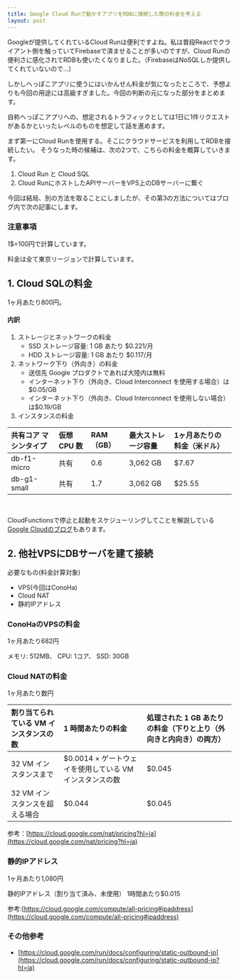 ```yaml
---
title: Google Cloud Runで動かすアプリをRDBに接続した際の料金を考える
layout: post
---
```


Googleが提供してくれているCloud Runは便利ですよね。私は普段Reactでクライアント側を触っていてFirebaseで済ませることが多いのですが、Cloud Runの便利さに感化されてRDBも使いたくなりました。（FirebaseはNoSQLしか提供してくれていないので...）

しかしへっぽこアプリに使うにはいかんせん料金が気になったところで、予想よりも今回の用途には高級すぎました。今回の判断の元になった部分をまとめます。

自称へっぽこアプリへの、想定されるトラフィックとしては1日に1件リクエストがあるかといったレベルのものを想定して話を進めます。

まず第一にCloud Runを使用する。そこにクラウドサービスを利用してRDBを接続したい。
そうなった時の候補は、次の2つで、こちらの料金を概算していきます。
1. Cloud Run と Cloud SQL
2. Cloud RunにホストしたAPIサーバーをVPS上のDBサーバーに繋ぐ

今回は結局、別の方法を取ることにしましたが、その第3の方法についてはブログ内で次の記事にします。



### 注意事項
1$=100円で計算しています。

料金は全て東京リージョンで計算しています。


## **1. Cloud SQLの料金**
1ヶ月あたり800円。

#### 内訳
1. ストレージとネットワークの料金
   * SSD ストレージ容量: 1 GB あたり $0.221/月
   * HDD ストレージ容量: 1 GB あたり $0.117/月
2. ネットワーク下り（外向き）の料金
   * 送信先 Google プロダクトであれば大陸内は無料
   * インターネット下り（外向き、Cloud Interconnect を使用する場合）は$0.05/GB
   * インターネット下り（外向き、Cloud Interconnect を使用しない場合）は$0.19/GB
3. インスタンスの料金

| 共有コア マシンタイプ | 仮想 CPU 数 |RAM（GB） |最大ストレージ容量|1ヶ月あたりの料金（米ドル）
|:-----------|:------------|:------------|:------------|:------------|
| db-f1-micro | 共有  | 0.6 | 3,062 GB | $7.67 |
| db-g1-small | 共有  | 1.7 | 3,062 GB | $25.55 |

<br>

CloudFunctionsで停止と起動をスケジューリングしてことを解説している[Google Cloudのブログ](https://cloud.google.com/blog/ja/topics/developers-practitioners/lower-development-costs-schedule-cloud-sql-instances-start-and-stop)もあります。


## **2. 他社VPSにDBサーバを建て接続**
必要なもの(料金計算対象)
* VPS(今回はConoHa)
* Cloud NAT
* 静的IPアドレス


### **ConoHaのVPSの料金**
1ヶ月あたり682円

メモリ: 512MB、
CPU: 1コア、
SSD: 30GB


### **Cloud NATの料金**
1ヶ月あたり数円

| 割り当てられている VM インスタンスの数 | 1 時間あたりの料金 | 処理された 1 GB あたりの料金（下りと上り（外向きと内向き）の両方） |
|:-----------|:------------|:------------|
| 32 VM インスタンスまで | $0.0014 × ゲートウェイを使用している VM インスタンスの数 | $0.045   |
|32 VM インスタンスを超える場合|$0.044|	$0.045

参考：[https://cloud.google.com/nat/pricing?hl=ja](https://cloud.google.com/nat/pricing?hl=ja)


### **静的IPアドレス**
1ヶ月あたり1,080円

静的IPアドレス（割り当て済み、未使用）	1時間あたり$0.015

参考:[https://cloud.google.com/compute/all-pricing#ipaddress](https://cloud.google.com/compute/all-pricing#ipaddress)


### その他参考
- [https://cloud.google.com/run/docs/configuring/static-outbound-ip](https://cloud.google.com/run/docs/configuring/static-outbound-ip?hl=ja)